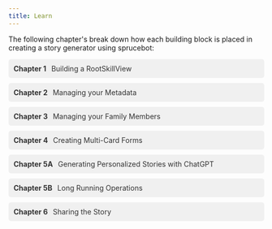 ```yaml
---
title: Learn
---
```

<style>
.guide-chapters {
    display: flex;
    flex-direction: column;
    gap: 10px;
}

.chapter-link {
    display: flex;
    align-items: center;
    text-decoration: none;
    padding: 10px;
    border-radius: 5px;
    background-color: #f0f0f0;
    color: #333;
    transition: background-color 0.3s, transform 0.3s;
}

.chapter-link:hover {
    background-color: #0EDDD3;
    transform: scale(1.05); /* Slightly increase the size */
}

.chapter-number {
    font-weight: bold;
    margin-right: 10px;
}

.disabled {
    opacity: 0.5;
    cursor: default;
}

.disabled:hover {
    background-color: #f0f0f0;
    transform: none; /* No transformation for disabled links */
}
</style>

The following chapter's break down how each building block is placed in creating a story generator using sprucebot:

<div class="guide-chapters">
    <a href="rootskillview/" class="chapter-link">
        <span class="chapter-number">Chapter 1</span>
        <span class="chapter-title">Building a RootSkillView</span>
    </a>
    <a href="metadata/" class="chapter-link">
        <span class="chapter-number">Chapter 2</span>
        <span class="chapter-title">Managing your Metadata</span>
    </a>
    <a href="members/" class="chapter-link">
        <span class="chapter-number">Chapter 3</span>
        <span class="chapter-title">Managing your Family Members</span>
    </a>
    <a href="multi-card-forms/" class="chapter-link">
        <span class="chapter-number">Chapter 4</span>
        <span class="chapter-title">Creating Multi-Card Forms</span>
    </a>
    <a href="personalized-stories/" class="chapter-link">
        <span class="chapter-number">Chapter 5A</span>
        <span class="chapter-title">Generating Personalized Stories with ChatGPT</span>
    </a>
    <a href="long-running-operations/" class="chapter-link">
        <span class="chapter-number">Chapter 5B</span>
        <span class="chapter-title">Long Running Operations</span>
    </a>
    <a href="share-story/" class="chapter-link">
        <span class="chapter-number">Chapter 6</span>
        <span class="chapter-title">Sharing the Story</span>
    </a>
</div>

<script>
    document.addEventListener('DOMContentLoaded', (event) => {
        // Select all chapter links
        const chapterLinks = document.querySelectorAll('.chapter-link');

        // Add a click event listener to each chapter link
        chapterLinks.forEach(link => {
            link.addEventListener('click', function(e) {
                // Prevent default action if the link is disabled
                if (this.classList.contains('disabled')) {
                    e.preventDefault();
                }
            });
        });

        // Ensure all links open in the same tab
        const allLinks = document.querySelectorAll('a');
        allLinks.forEach(link => {
            link.setAttribute('target', '_self');
        });
    });
</script>
